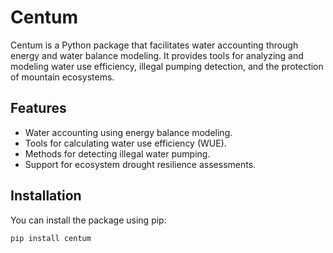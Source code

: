 # Centum

Centum is a Python package that facilitates water accounting through energy and water balance modeling. It provides tools for analyzing and modeling water use efficiency, illegal pumping detection, and the protection of mountain ecosystems.

## Features

- Water accounting using energy balance modeling.
- Tools for calculating water use efficiency (WUE).
- Methods for detecting illegal water pumping.
- Support for ecosystem drought resilience assessments.

## Installation

You can install the package using pip:

```bash
pip install centum

